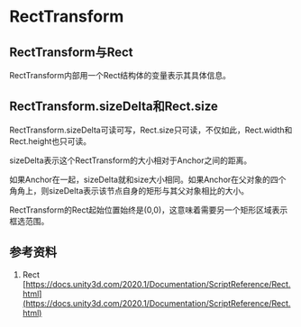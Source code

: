 # RectTransform

## RectTransform与Rect

RectTransform内部用一个Rect结构体的变量表示其具体信息。

## RectTransform.sizeDelta和Rect.size

RectTransform.sizeDelta可读可写，Rect.size只可读，不仅如此，Rect.width和Rect.height也只可读。

sizeDelta表示这个RectTransform的大小相对于Anchor之间的距离。

如果Anchor在一起，sizeDelta就和size大小相同。如果Anchor在父对象的四个角角上，则sizeDelta表示该节点自身的矩形与其父对象相比的大小。

RectTransform的Rect起始位置始终是(0,0)，这意味着需要另一个矩形区域表示框选范围。

## 参考资料

1. Rect [https://docs.unity3d.com/2020.1/Documentation/ScriptReference/Rect.html](https://docs.unity3d.com/2020.1/Documentation/ScriptReference/Rect.html)
